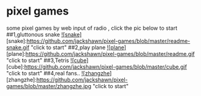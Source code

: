 # pixel games
some pixel games by web input of radio , click the pic below to start
##1,gluttonous snake
[![snake]](https://jackshawn.github.io/pixel-games/snake.html)  
[snake]:https://github.com/jackshawn/pixel-games/blob/master/readme-snake.gif "click to start"
##2,play plane
[![plane]](https://jackshawn.github.io/pixel-games/)  
[plane]:https://github.com/jackshawn/pixel-games/blob/master/readme.gif "click to start"
##3,Tetris
[![cube]](https://jackshawn.github.io/pixel-games/cube.html)  
[cube]:https://github.com/jackshawn/pixel-games/blob/master/cube.gif "click to start"
##4,real fans..
[![zhangzhe]](https://jackshawn.github.io/pixel-games/zhangzhe.html)  
[zhangzhe]:https://github.com/jackshawn/pixel-games/blob/master/zhangzhe.jpg "click to start"

